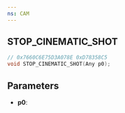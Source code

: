```yaml
---
ns: CAM
---
```

## STOP_CINEMATIC_SHOT

```c
// 0x7660C6E75D3A078E 0xD78358C5
void STOP_CINEMATIC_SHOT(Any p0);
```


## Parameters
* **p0**: 

